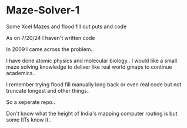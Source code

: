 # Maze-Solver-1
Some Xcel Mazes and flood fill out puts and code


As on 7/20/24 I haven't written code

In 2009 I came across the problem..

I have done atomic physics and molecular biology.. I would like a small maze solving knowledge to deliver like real world gmaps to continue academics..

I remember trying flood fill manually long back or even real code but not truncate longest and other things..

So a seperate repo..

Don't know what the height of India's mapping computer routing is but some IITs know it..
